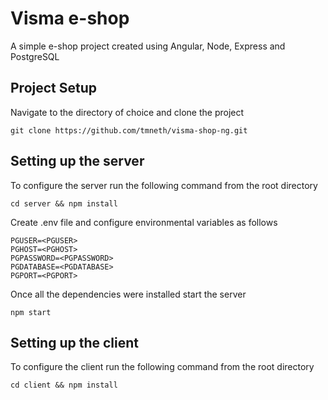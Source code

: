 # Visma e-shop

A simple e-shop project created using Angular, Node, Express and PostgreSQL

## Project Setup

Navigate to the directory of choice and clone the project

```
git clone https://github.com/tmneth/visma-shop-ng.git
```

## Setting up the server

To configure the server run the following command from the root directory

```
cd server && npm install
```

Create .env file and configure environmental variables as follows

```
PGUSER=<PGUSER>
PGHOST=<PGHOST>
PGPASSWORD=<PGPASSWORD>
PGDATABASE=<PGDATABASE>
PGPORT=<PGPORT>
```

Once all the dependencies were installed start the server

```
npm start
```

## Setting up the client

To configure the client run the following command from the root directory

```
cd client && npm install
```
